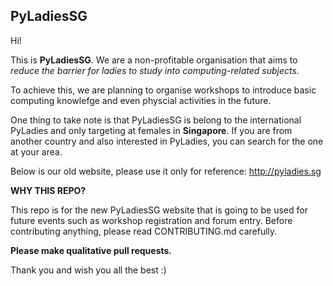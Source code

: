 ## PyLadiesSG 
Hi!

This is **PyLadiesSG**. We are a non-profitable organisation that aims to *reduce the barrier for ladies to study into computing-related subjects*. 

To achieve this, we are planning to organise workshops to introduce basic computing knowlefge and even physcial activities in the future. 

One thing to take note is that  PyLadiesSG is belong to the international PyLadies and only targeting at females in **Singapore**. If you are from another country and also interested in PyLadies, you can search for the one at your area. 

Below is our old website, please use it only for reference: 
http://pyladies.sg

**WHY THIS REPO?**

This repo is for the new PyLadiesSG website that is going to be used for future events such as workshop registration and forum entry. Before contributing anything, please read CONTRIBUTING.md carefully. 

**Please make qualitative pull requests.**

Thank you and wish you all the best :) 
